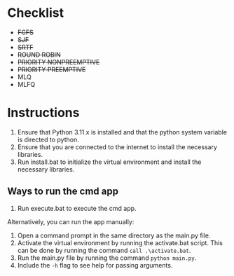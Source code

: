 # Checklist
- ~~FCFS~~
- ~~SJF~~
- ~~SRTF~~
- ~~ROUND ROBIN~~
- ~~PRIORITY NONPREEMPTIVE~~
- ~~PRIORITY PREEMPTIVE~~
- MLQ
- MLFQ

# Instructions
1. Ensure that Python 3.11.x is installed and that the python system variable is directed to python.
2. Ensure that you are connected to the internet to install the necessary libraries.
3. Run install.bat to initialize the virtual environment and install the necessary libraries.

## Ways to run the cmd app
1. Run execute.bat to execute the cmd app.

Alternatively, you can run the app manually:
1. Open a command prompt in the same directory as the main.py file.
2. Activate the virtual environment by running the activate.bat script. This can be done by running the command `call .\activate.bat`.
3. Run the main.py file by running the command `python main.py`.
4. Include the `-h` flag to see help for passing arguments.
